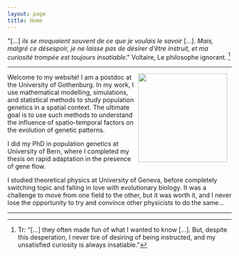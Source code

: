 ```yaml
---
layout: page
title: Home
---
```

"[...] _ils se moquaient souvent de ce que je voulais le savoir_ [...]. _Mais, malgré ce désespoir, je ne laisse pas de désirer d'être instruit, et ma curiosité trompée est toujours insatiable_."
Voltaire, Le philosophe ignorant. [^1]

- - -
<img src="../images/tomasini_professional.jpg" width="200" align="right" style="margin:0px 10px 0px 10px" >
Welcome to my website! I am a postdoc at the University of Gothenburg. In my work, I use mathematical modelling, simulations, and statistical methods to study population genetics in a spatial context. The ultimate goal is to use such methods to understand the influence of spatio-temporal factors on the evolution of genetic patterns.

I did my PhD in population genetics at University of Bern, where I completed my thesis on rapid adaptation in the presence of gene flow.

I studied theoretical physics at University of Geneva, before completely switching topic and falling in love with evolutionary biology. It was a challenge to move from one field to the other, but it was worth it, and I never lose the opportunity to try and convince other physicists to do the same…

- - -
[^1]: Tr: "[...] they often made fun of what I wanted to know [...]. But, despite this desperation, I never tire of desiring of being instructed, and my unsatisfied curiosity is always insatiable."
